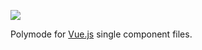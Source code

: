 ![](https://github.com/akirak/poly-vue/workflows/.github/workflows/test.yml/badge.svg)

Polymode for [Vue.js](https://vuejs.org) single component files.
